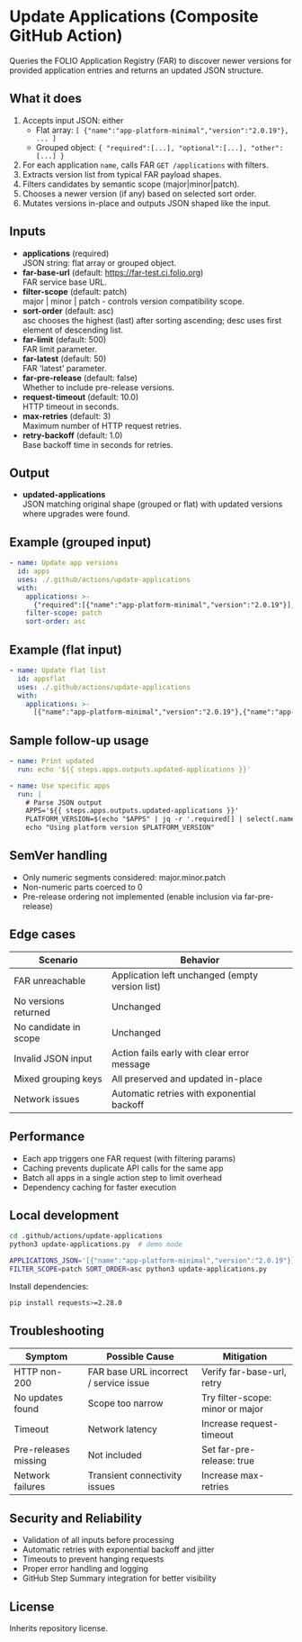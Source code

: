 # Update Applications (Composite GitHub Action)

Queries the FOLIO Application Registry (FAR) to discover newer versions for provided application entries and returns an updated JSON structure.

## What it does
1. Accepts input JSON: either
   - Flat array: `[ {"name":"app-platform-minimal","version":"2.0.19"}, ... ]`
   - Grouped object: `{ "required":[...], "optional":[...], "other":[...] }`
2. For each application `name`, calls FAR `GET /applications` with filters.
3. Extracts version list from typical FAR payload shapes.
4. Filters candidates by semantic scope (major|minor|patch).
5. Chooses a newer version (if any) based on selected sort order.
6. Mutates versions in-place and outputs JSON shaped like the input.

## Inputs
- **applications** (required)  
  JSON string: flat array or grouped object.
- **far-base-url** (default: https://far-test.ci.folio.org)  
  FAR service base URL.
- **filter-scope** (default: patch)  
  major | minor | patch - controls version compatibility scope.
- **sort-order** (default: asc)  
  asc chooses the highest (last) after sorting ascending; desc uses first element of descending list.
- **far-limit** (default: 500)  
  FAR limit parameter.
- **far-latest** (default: 50)  
  FAR 'latest' parameter.
- **far-pre-release** (default: false)  
  Whether to include pre-release versions.
- **request-timeout** (default: 10.0)  
  HTTP timeout in seconds.
- **max-retries** (default: 3)  
  Maximum number of HTTP request retries.
- **retry-backoff** (default: 1.0)  
  Base backoff time in seconds for retries.

## Output
- **updated-applications**  
  JSON matching original shape (grouped or flat) with updated versions where upgrades were found.

## Example (grouped input)
```yaml
- name: Update app versions
  id: apps
  uses: ./.github/actions/update-applications
  with:
    applications: >-
      {"required":[{"name":"app-platform-minimal","version":"2.0.19"}],"optional":[{"name":"app-consortia","version":"1.2.1"}]}
    filter-scope: patch
    sort-order: asc
```

## Example (flat input)
```yaml
- name: Update flat list
  id: appsflat
  uses: ./.github/actions/update-applications
  with:
    applications: >-
      [{"name":"app-platform-minimal","version":"2.0.19"},{"name":"app-consortia","version":"1.2.1"}]
```

## Sample follow-up usage
```yaml
- name: Print updated
  run: echo '${{ steps.apps.outputs.updated-applications }}'

- name: Use specific apps
  run: |
    # Parse JSON output
    APPS='${{ steps.apps.outputs.updated-applications }}'
    PLATFORM_VERSION=$(echo "$APPS" | jq -r '.required[] | select(.name=="app-platform-minimal") | .version')
    echo "Using platform version $PLATFORM_VERSION"
```

## SemVer handling
- Only numeric segments considered: major.minor.patch
- Non-numeric parts coerced to 0
- Pre-release ordering not implemented (enable inclusion via far-pre-release)

## Edge cases
| Scenario | Behavior |
|----------|----------|
| FAR unreachable | Application left unchanged (empty version list) |
| No versions returned | Unchanged |
| No candidate in scope | Unchanged |
| Invalid JSON input | Action fails early with clear error message |
| Mixed grouping keys | All preserved and updated in-place |
| Network issues | Automatic retries with exponential backoff |

## Performance
- Each app triggers one FAR request (with filtering params)
- Caching prevents duplicate API calls for the same app
- Batch all apps in a single action step to limit overhead
- Dependency caching for faster execution

## Local development
```bash
cd .github/actions/update-applications
python3 update-applications.py  # demo mode

APPLICATIONS_JSON='[{"name":"app-platform-minimal","version":"2.0.19"}]' \
FILTER_SCOPE=patch SORT_ORDER=asc python3 update-applications.py
```

Install dependencies:
```bash
pip install requests>=2.28.0
```

## Troubleshooting
| Symptom | Possible Cause | Mitigation |
|---------|----------------|-----------|
| HTTP non-200 | FAR base URL incorrect / service issue | Verify far-base-url, retry |
| No updates found | Scope too narrow | Try filter-scope: minor or major |
| Timeout | Network latency | Increase request-timeout |
| Pre-releases missing | Not included | Set far-pre-release: true |
| Network failures | Transient connectivity issues | Increase max-retries |

## Security and Reliability
- Validation of all inputs before processing
- Automatic retries with exponential backoff and jitter
- Timeouts to prevent hanging requests
- Proper error handling and logging
- GitHub Step Summary integration for better visibility

## License
Inherits repository license.
